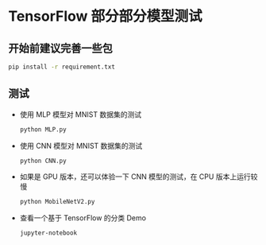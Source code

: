 # TensorFlow 部分部分模型测试

## 开始前建议完善一些包

```bash
pip install -r requirement.txt
```

## 测试

- 使用 MLP 模型对 MNIST 数据集的测试

    ```bash
    python MLP.py
    ```

- 使用 CNN 模型对 MNIST 数据集的测试

    ```bash
    python CNN.py
    ```

- 如果是 GPU 版本，还可以体验一下  CNN 模型的测试，在 CPU 版本上运行较慢

    ```bash
    python MobileNetV2.py
    ```

- 查看一个基于 TensorFlow 的分类 Demo

    ```bash
    jupyter-notebook
    ```

    